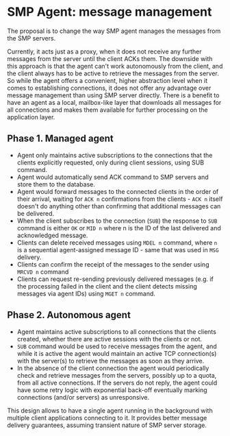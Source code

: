 # SMP Agent: message management

The proposal is to change the way SMP agent manages the messages from the SMP servers.

Currently, it acts just as a proxy, when it does not receive any further messages from the server until the client ACKs them. The downside with this approach is that the agent can't work autonomously from the client, and the client always has to be active to retrieve the messages from the server. So while the agent offers a convenient, higher abstraction level when it comes to establishing connections, it does not offer any advantage over message management than using SMP server directly. There is a benefit to have an agent as a local, mailbox-like layer that downloads all messages for all connections and makes them available for further processing on the application layer.

## Phase 1. Managed agent

- Agent only maintains active subscriptions to the connections that the clients explicitly requested, only during client sessions, using SUB command.
- Agent would automatically send ACK command to SMP servers and store them to the database.
- Agent would forward messages to the connected clients in the order of their arrival, waiting for `ACK n` confirmations from the clients - `ACK n` itself doesn't do anything other than confirming that additional messages can be delivered.
- When the client subscribes to the connection (`SUB`) the response to `SUB` command is either `OK` or `MID n` where n is the ID of the last delivered and acknowledged message.
- Clients can delete received messages using `MDEL n` command, where `n` is a sequential agent-assigned message ID - same that was used in `MSG` delivery.
- Clients can confirm the receipt of the messages to the sender using `MRCVD n` command
- Clients can request re-sending previously delivered messages (e.g. if the processing failed in the client and the client detects missing messages via agent IDs) using `MGET n` command.

## Phase 2. Autonomous agent

- Agent maintains active subscriptions to all connections that the clients created, whether there are active sessions with the clients or not.
- `SUB` command would be used to receive messages from the agent, and while it is active the agent would maintain an active TCP connection(s) with the server(s) to retrieve the messages as soon as they arrive.
- In the absence of the client connection the agent would periodically check and retrieve messages from the servers, possibly up to a quota, from all active connections. If the servers do not reply, the agent could have some retry logic with exponential back-off eventually marking connections (and/or servers) as unresponsive.

This design allows to have a single agent running in the background with multiple client applications connecting to it. It provides better message delivery guarantees, assuming transient nature of SMP server storage.